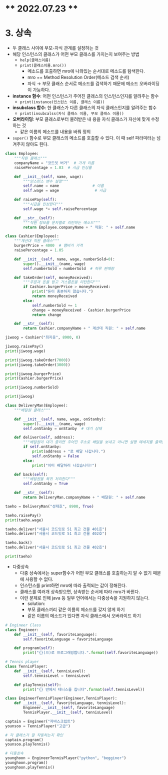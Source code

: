 # ** 2022.07.23 **

# 3. 상속

- 두 클래스 사이에 부모-자식 관계를 설정하는 것
- 해당 인스턴스의 클래스가 어떤 부모 클래스를 가지는지 보여주는 방법
    - `help(클래스이름)`
    - `print(클래스이름.mro())`
        - 메소드를 호출하면 mro에 나와있는 순서대로 메소드를 탐색한다.
        - mro == Method Resolution Order(메소드 검색 순서)
        - 자식 → 부모 클래스 순서로 메소드를 검색하기 때문에 메소드 오버라이딩이 가능하다.
- **instance 함수**: 어떤 인스턴스가 주어진 클래스의 인스턴스인지를 알려주는 함수
    - `print(instance(인스턴스 이름, 클래스 이름))`
- **insubclass 함수**: 한 클래스가 다른 클래스의 자식 클래스인지를 알려주는 함수
    - `print(insubcalss(자식 클래스 이름, 부모 클래스 이름))`
- **오버라이딩**: 부모 클래스로부터 물려받은 내 용을 자식 클래스가 자신에 맞게 수정하는 것
    - 같은 이름의 메소드를 내용을 바꿔 정의
- `super()` 함수로 부모 클래스의 메소드를 호출할 수 있다. 이 때 self 파라미터는 넘겨주지 않아도 된다.

```python
class Employee:
    """직원 클래스"""
    companyName = "코드잇 버거"  # 가게 이름
    raisePercentage = 1.03  # 시급 인상률

    def __init__(self, name, wage):
        """인스턴스 변수 설정"""
        self.name = name               # 이름
        self.wage = wage                # 시급

    def raisePay(self):
        """시급을 인상한다"""
        self.wage *= self.raisePercentage

    def __str__(self):
        """직원 정보를 문자열로 리턴하는 메소드"""
        return Employee.companyName + " 직원: " + self.name

class Cashier(Employee):
    """계산대 직원 클래스"""
    burgerPrice = 4000  # 햄버거 가격
    raisePercentage = 1.05

    def __init__(self, name, wage, numberSold=0):
        super().__init__(name, wage)
        self.numberSold = numberSold  # 하루 판매량

    def takeOrder(self, moneyReceived):
        """주문과 돈을 받고 거스름돈을 리턴한다"""
        if Cashier.burgerPrice > moneyReceived:
            print("돈이 충분하지 않습니다.")
            return moneyReceived
        else:
            self.numberSold += 1
            change = moneyReceived - Cashier.burgerPrice
            return change

    def __str__(self):
        return Cashier.companyName + " 계산대 직원: " + self.name

jiwoog = Cashier("최지웅", 8900, 0)

jiwoog.raisePay()
print(jiwoog.wage)

print(jiwoog.takeOrder(7000))
print(jiwoog.takeOrder(3000))

print(jiwoog.burgerPrice)
print(Cashier.burgerPrice)

print(jiwoog.numberSold)

print(jiwoog)

class DeliveryMan(Employee):
    """배달원 클래스"""

    def __init__(self, name, wage, onStanby):
        super().__init__(name, wage)
        self.onStanby = onStanby  # 대기 상태

    def deliver(self, address):
        """배달원이 대기 중이면 주어진 주소로 배달을 보내고 아니면 설명 메세지를 출력한다"""
        if self.onStanby:
            print(address + "로 배달 나갑니다.")
            self.onStanby = False
        else:
            print("이미 배달하러 나갔습니다!")

    def back(self):
        """배달원을 복귀 처리한다"""
        self.onStanby = True

    def __str__(self):
        return DeliveryMan.companyName + " 배달원: " + self.name

taeho = DeliveryMan("성태호", 8900, True)

taeho.raisePay()
print(taeho.wage)

taeho.deliver("서울시 코드잇로 51 최고 건물 401호")
taeho.deliver("서울시 코드잇로 51 최고 건물 402호")

taeho.back()
taeho.deliver("서울시 코드잇로 51 최고 건물 402호")

print(taeho)
```

- 다중상속
    - 다중 상속에서는 super함수가 어떤 부모 클래스를 호출하는지 알 수 없기 때문에 사용할 수 없다.
    - 인스턴스를 print하면 mro에 따라 출력되는 값이 정해진다.
    - 클래스를 여러개 상속받으면, 상속받는 순서에 따라 mro가 바뀐다.
    - 이런 문제로 인해 java 등 일부 언어에서는 다중상속을 지원하지 않는다.
        - solution:
        - 부모 클래스끼리 같은 이름의 메소드를 갖지 않게 하기
        - 같은 이름의 메소드가 있다면 자식 클래스에서 오버라이드 하기

```python
# Engineer Class
class Engineer:
    def __init__(self, favoriteLanguage):
        self.favoriteLanguage = favoriteLanguage

    def program(self):
        print("{}(으)로 프로그래밍합니다.".format(self.favoriteLanguage))

# Tennis player
class TennisPlayer:
    def __init__(self, tennisLevel):
        self.tennisLevel = tennisLevel

    def playTennis(self):
        print("{} 반에서 테니스를 칩니다".format(self.tennisLevel))

class EngineerTennisPlayer(Engineer,TennisPlayer):
    def __init__(self, favoriteLanguage, tennisLevel):
        Engineer.__init__(self, favoriteLanguage)
        TennisPlayer.__init__(self, tennisLevel)

captain = Engineer("자바스크립트")
younsoo = TennisPlayer("고급")

# 각 클래스가 잘 작동하는지 확인
captain.program()
younsoo.playTennis()

# 다중상속
younghoon = EngineerTennisPlayer("python", "begginer")
younghoon.program()
younghoon.playTennis()
```